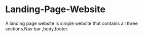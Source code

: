 # Landing-Page-Website
A landing page website is simple  website that contains all three sections.Nav bar ,body,footer.
